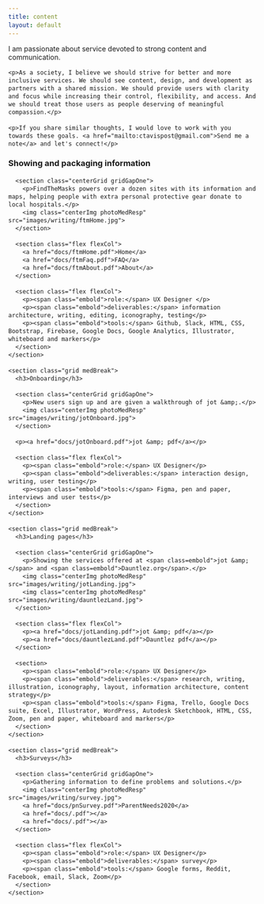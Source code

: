 ```yaml
---
title: content
layout: default
---
```

<article class="aboutContainer contMaxwidth centerGrid">
  <article>
    <p>I am passionate about service devoted to strong content and communication.</p>

    <p>As a society, I believe we should strive for better and more inclusive services. We should see content, design, and development as partners with a shared mission. We should provide users with clarity and focus while increasing their control, flexibility, and access. And we should treat those users as people deserving of meaningful compassion.</p>

    <p>If you share similar thoughts, I would love to work with you towards these goals. <a href="mailto:ctavispost@gmail.com">Send me a note</a> and let's connect!</p>
  </article>

  <article class="medBreak">
    <section class="grid">
      <h3>Showing and packaging information</h3>

      <section class="centerGrid gridGapOne">
        <p>FindTheMasks powers over a dozen sites with its information and maps, helping people with extra personal protective gear donate to local hospitals.</p>
        <img class="centerImg photoMedResp" src="images/writing/ftmHome.jpg">
      </section>

      <section class="flex flexCol">
        <a href="docs/ftmHome.pdf">Home</a>
        <a href="docs/ftmFaq.pdf">FAQ</a>
        <a href="docs/ftmAbout.pdf">About</a>
      </section>

      <section class="flex flexCol">
        <p><span class="embold">role:</span> UX Designer </p>
        <p><span class="embold">deliverables:</span> information architecture, writing, editing, iconography, testing</p>
        <p><span class="embold">tools:</span> Github, Slack, HTML, CSS, Bootstrap, Firebase, Google Docs, Google Analytics, Illustrator, whiteboard and markers</p>
      </section>
    </section>

    <section class="grid medBreak">
      <h3>Onboarding</h3>

      <section class="centerGrid gridGapOne">
        <p>New users sign up and are given a walkthrough of jot &amp;.</p>
        <img class="centerImg photoMedResp" src="images/writing/jotOnboard.jpg">
      </section>

      <p><a href="docs/jotOnboard.pdf">jot &amp; pdf</a></p>

      <section class="flex flexCol">
        <p><span class="embold">role:</span> UX Designer</p>
        <p><span class="embold">deliverables:</span> interaction design, writing, user testing</p>
        <p><span class="embold">tools:</span> Figma, pen and paper, interviews and user tests</p>
      </section>
    </section>

    <section class="grid medBreak">
      <h3>Landing pages</h3>

      <section class="centerGrid gridGapOne">
        <p>Showing the services offered at <span class=embold">jot &amp;</span> and <span class=embold">Dauntlez.org</span>.</p>
        <img class="centerImg photoMedResp" src="images/writing/jotLanding.jpg">
        <img class="centerImg photoMedResp" src="images/writing/dauntlezLand.jpg">
      </section>

      <section class="flex flexCol">
        <p><a href="docs/jotLanding.pdf">jot &amp; pdf</a></p>
        <p><a href="docs/dauntlezLand.pdf">Dauntlez pdf</a></p>
      </section>

      <section>
        <p><span class="embold">role:</span> UX Designer</p>
        <p><span class="embold">deliverables:</span> research, writing, illustration, iconography, layout, information architecture, content strategy</p>
        <p><span class="embold">tools:</span> Figma, Trello, Google Docs suite, Excel, Illustrator, WordPress, Autodesk Sketchbook, HTML, CSS, Zoom, pen and paper, whiteboard and markers</p>
      </section>
    </section>

    <section class="grid medBreak">
      <h3>Surveys</h3>

      <section class="centerGrid gridGapOne">
        <p>Gathering information to define problems and solutions.</p>
        <img class="centerImg photoMedResp" src="images/writing/survey.jpg">
        <a href="docs/pnSurvey.pdf">ParentNeeds2020</a>
        <a href="docs/.pdf"></a>
        <a href="docs/.pdf"></a>
      </section>

      <section class="flex flexCol">
        <p><span class="embold">role:</span> UX Designer</p>
        <p><span class="embold">deliverables:</span> survey</p>
        <p><span class="embold">tools:</span> Google forms, Reddit, Facebook, email, Slack, Zoom</p>
      </section>
    </section>

<!--
  <section class="centerGrid medBreak">
    <h3>Reports and analysis</h3>
    <section class="grid gridGapOne">
      <p>Reccommendations based upon evidence.</p>
      <img class="centerImg photoMedResp" src="images/writing/">
      <a href="docs/"></a>
      <a href="docs/"></a>
      <a href="docs/"></a>
    </section>

    <section  class="flex flexCol">
      <p><span class="embold">role:</span> UX Designer</p>
      <p><span class="embold">deliverables:</span> </p>
      <p><span class="embold">tools:</span> </p>
    </section>
    </section>
-->
  </article>
</article>
